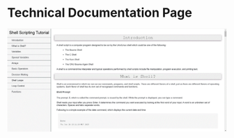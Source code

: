 # Technical Documentation Page

![image1](https://github.com/berkanserbes/ResponsiveWebDesign-FreeCodeCamp/blob/master/Certification/TechnicalDocumentationPage/Screenshots/1.png?raw=true)
